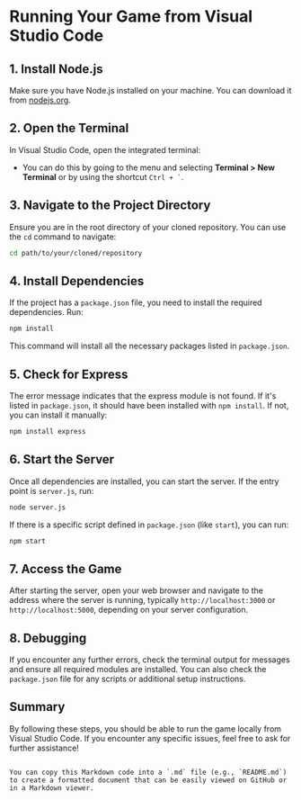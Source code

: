 # Running Your Game from Visual Studio Code  

## 1. Install Node.js  
Make sure you have Node.js installed on your machine. You can download it from [nodejs.org](https://nodejs.org/).  

## 2. Open the Terminal  
In Visual Studio Code, open the integrated terminal:  

- You can do this by going to the menu and selecting **Terminal > New Terminal** or by using the shortcut `` Ctrl + ` ``.  

## 3. Navigate to the Project Directory  
Ensure you are in the root directory of your cloned repository. You can use the `cd` command to navigate:  

```bash  
cd path/to/your/cloned/repository
```

## 4. Install Dependencies
If the project has a `package.json` file, you need to install the required dependencies. Run:

```bash
npm install
```

This command will install all the necessary packages listed in `package.json`.

## 5. Check for Express
The error message indicates that the express module is not found. If it's listed in `package.json`, it should have been installed with `npm install`. If not, you can install it manually:

```bash
npm install express
```

## 6. Start the Server
Once all dependencies are installed, you can start the server. If the entry point is `server.js`, run:

```bash
node server.js
```

If there is a specific script defined in `package.json` (like `start`), you can run:

```bash
npm start
```

## 7. Access the Game
After starting the server, open your web browser and navigate to the address where the server is running, typically `http://localhost:3000` or `http://localhost:5000`, depending on your server configuration.

## 8. Debugging
If you encounter any further errors, check the terminal output for messages and ensure all required modules are installed. You can also check the `package.json` file for any scripts or additional setup instructions.

## Summary
By following these steps, you should be able to run the game locally from Visual Studio Code. If you encounter any specific issues, feel free to ask for further assistance!
```

You can copy this Markdown code into a `.md` file (e.g., `README.md`) to create a formatted document that can be easily viewed on GitHub or in a Markdown viewer.
